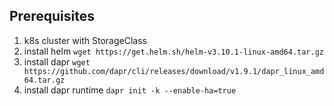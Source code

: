 ## Prerequisites

1. k8s cluster with StorageClass
2. install helm `wget https://get.helm.sh/helm-v3.10.1-linux-amd64.tar.gz`
3. install dapr `wget https://github.com/dapr/cli/releases/download/v1.9.1/dapr_linux_amd64.tar.gz`
4. install dapr runtime `dapr init -k --enable-ha=true`

